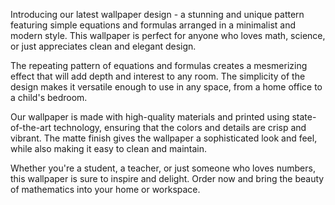 <!--
Write me content for website with wallpaper "A wallpaper featuring a repeating pattern of simple equations and formulas, arranged in a minimalist and modern design."
-->

<!--font:Open Sans-->

Introducing our latest wallpaper design - a stunning and unique pattern featuring simple equations and formulas arranged in a minimalist and modern style. This wallpaper is perfect for anyone who loves math, science, or just appreciates clean and elegant design.

The repeating pattern of equations and formulas creates a mesmerizing effect that will add depth and interest to any room. The simplicity of the design makes it versatile enough to use in any space, from a home office to a child's bedroom.

Our wallpaper is made with high-quality materials and printed using state-of-the-art technology, ensuring that the colors and details are crisp and vibrant. The matte finish gives the wallpaper a sophisticated look and feel, while also making it easy to clean and maintain.

Whether you're a student, a teacher, or just someone who loves numbers, this wallpaper is sure to inspire and delight. Order now and bring the beauty of mathematics into your home or workspace.
